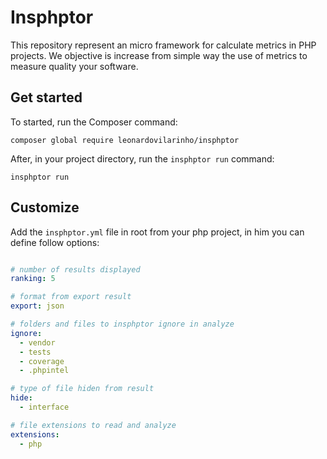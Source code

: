 # Insphptor

This repository represent an micro framework for calculate metrics in PHP projects. We objective is increase from simple way the use of metrics to measure quality your software.

## Get started

To started, run the Composer command:

```shell
composer global require leonardovilarinho/insphptor
```

After, in your project directory, run the `insphptor run` command:

```shell
insphptor run
```

## Customize

Add the `insphptor.yml` file in root from your php project, in him you can define follow options:

```yaml

# number of results displayed
ranking: 5

# format from export result
export: json

# folders and files to insphptor ignore in analyze
ignore:
  - vendor
  - tests
  - coverage
  - .phpintel

# type of file hiden from result
hide:
  - interface

# file extensions to read and analyze
extensions:
  - php
```